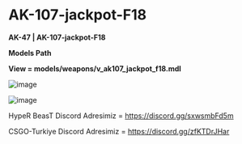# AK-107-jackpot-F18

**AK-47 | AK-107-jackpot-F18**

**Models Path**

**View = models/weapons/v_ak107_jackpot_f18.mdl**

![image](https://user-images.githubusercontent.com/66871022/164896042-b3d4fea9-67ba-473b-b86a-de6a25dd3fe9.png)

![image](https://user-images.githubusercontent.com/66871022/164896053-ae760eff-b1ca-4704-8994-adf39b70d631.png)

HypeR BeasT Discord Adresimiz = https://discord.gg/sxwsmbFd5m

CSGO-Turkiye Discord Adresimiz = https://discord.gg/zfKTDrJHar
